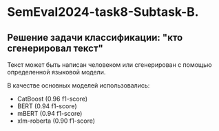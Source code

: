 # SemEval2024-task8-Subtask-B.

## Решение задачи классификации: "кто сгенерировал текст"

Текст может быть написан человеком или сгенерирован с помощью определенной языковой модели.

В качестве основных моделей использовались:
- CatBoost (0.96 f1-score)
- BERT (0.94 f1-score)
- mBERT (0.94 f1-score)
- xlm-roberta (0.90 f1-score)
